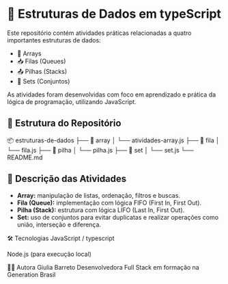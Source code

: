 # 🧠 Estruturas de Dados em typeScript

Este repositório contém atividades práticas relacionadas a quatro importantes estruturas de dados:

- 🔢 Arrays
- 📥 Filas (Queues)
- 📤 Pilhas (Stacks)
- 🧺 Sets (Conjuntos)

As atividades foram desenvolvidas com foco em aprendizado e prática da lógica de programação, utilizando JavaScript.

## 📁 Estrutura do Repositório

📦 estruturas-de-dados
├── 📂 array
│ └── atividades-array.js
├── 📂 fila
│ └── fila.js
├── 📂 pilha
│ └── pilha.js
├── 📂 set
│ └── set.js
└── README.md


## 📌 Descrição das Atividades

- **Array:** manipulação de listas, ordenação, filtros e buscas.
- **Fila (Queue):** implementação com lógica FIFO (First In, First Out).
- **Pilha (Stack):** estrutura com lógica LIFO (Last In, First Out).
- **Set:** uso de conjuntos para evitar duplicatas e realizar operações como união, interseção e diferença.

🛠️ Tecnologias
JavaScript / typescript

Node.js (para execução local)

🧑‍💻 Autora
Giulia Barreto
Desenvolvedora Full Stack em formação na Generation Brasil
